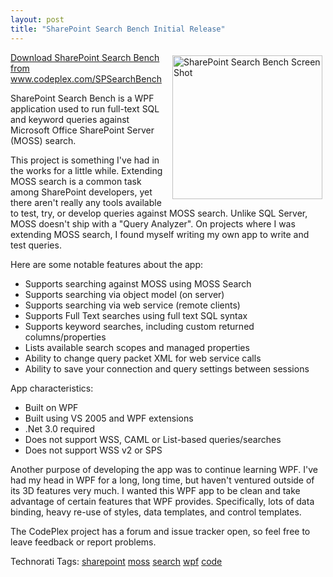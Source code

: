 ```yaml
---
layout: post
title: "SharePoint Search Bench Initial Release"
---
```


<p><a title="Photo Sharing" href="http://www.flickr.com/photos/kindohm/1813374111/" target="_blank"><img style="margin: 5px" height="230" alt="SharePoint Search Bench Screen Shot" src="http://farm3.static.flickr.com/2268/1813374111_f0f0642e5b_m.jpg" width="240" align="right" border="0" /></a> <a href="http://codeplex.com/SPSearchBench" target="_blank">Download SharePoint Search Bench from www.codeplex.com/SPSearchBench</a></p>
<p>SharePoint Search Bench is a WPF application used to run full-text SQL and keyword queries against Microsoft Office SharePoint Server (MOSS) search.   </p>
<p>This project is something I've had in the works for a little while.  Extending MOSS search is a common task among SharePoint developers, yet there aren't really any tools available to test, try, or develop queries against MOSS search.  Unlike SQL Server, MOSS doesn't ship with a "Query Analyzer".  On projects where I was extending MOSS search, I found myself writing my own app to write and test queries.  </p>
<p>Here are some notable features about the app:</p>
<ul> 
<li>Supports searching against MOSS using MOSS Search  </li>
<li>Supports searching via object model (on server)  </li>
<li>Supports searching via web service (remote clients)  </li>
<li>Supports Full Text searches using full text SQL syntax  </li>
<li>Supports keyword searches, including custom returned columns/properties  </li>
<li>Lists available search scopes and managed properties  </li>
<li>Ability to change query packet XML for web service calls  </li>
<li>Ability to save your connection and query settings between sessions </li></ul> 
<p>App characteristics:</p>
<ul> 
<li>Built on WPF  </li>
<li>Built using VS 2005 and WPF extensions  </li>
<li>.Net 3.0 required  </li>
<li>Does not support WSS, CAML or List-based queries/searches  </li>
<li>Does not support WSS v2 or SPS </li></ul> 
<p>Another purpose of developing the app was to continue learning WPF.  I've had my head in WPF for a long, long time, but haven't ventured outside of its 3D features very much.  I wanted this WPF app to be clean and take advantage of certain features that WPF provides.  Specifically, lots of data binding, heavy re-use of styles, data templates, and control templates.</p>
<p>The CodePlex project has a forum and issue tracker open, so feel free to leave feedback or report problems.  </p>
<div class="tags" id="0767317B-992E-4b12-91E0-4F059A8CECA8:15260473-e2ef-4e21-bc7f-086ef04cb103" contenteditable="false">Technorati Tags: <a href="http://technorati.com/tags/sharepoint" target="_blank" rel="tag">sharepoint</a> <a href="http://technorati.com/tags/moss" target="_blank" rel="tag">moss</a> <a href="http://technorati.com/tags/search" target="_blank" rel="tag">search</a> <a href="http://technorati.com/tags/wpf" target="_blank" rel="tag">wpf</a> <a href="http://technorati.com/tags/code" target="_blank" rel="tag">code</a></div> 
